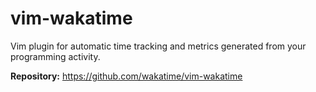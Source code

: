 # vim-wakatime

Vim plugin for automatic time tracking and metrics generated from your programming activity.

**Repository:** <https://github.com/wakatime/vim-wakatime>
